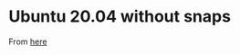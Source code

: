 # Ubuntu 20.04 without snaps

From [here](https://www.kevin-custer.com/blog/disabling-snaps-in-ubuntu-20-04/)
